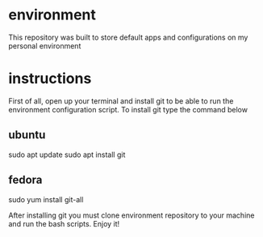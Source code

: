 # environment
This repository was built to store default apps and configurations on my personal environment

# instructions
First of all, open up your terminal and install git to be able to run the environment configuration script.
To install git type the command below

## ubuntu
sudo apt update
sudo apt install git

## fedora
sudo yum install git-all

After installing git you must clone environment repository to your machine and run the bash scripts.
Enjoy it!
